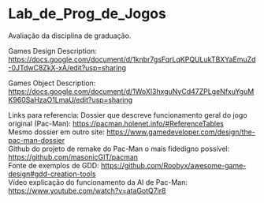 # Lab_de_Prog_de_Jogos
 Avaliação da disciplina de graduação.
 
 Games Design Description: https://docs.google.com/document/d/1knbr7gsFqrLqKPQULukTBXYaEmuZd-0JTdwC8ZkX-xA/edit?usp=sharing
 
 Games Object Description: https://docs.google.com/document/d/1WoXl3hxguNyCd47ZPLgeNfxuYguMK960SaHzaO1LmaU/edit?usp=sharing

Links para referencia: 
Dossier que descreve funcionamento geral do jogo original (Pac-Man): https://pacman.holenet.info/#ReferenceTables  
Mesmo dossier em outro site: https://www.gamedeveloper.com/design/the-pac-man-dossier  
Github do projeto de remake do Pac-Man o mais fidedigno possível: https://github.com/masonicGIT/pacman  
Fonte de exemplos de GDD: https://github.com/Roobyx/awesome-game-design#gdd-creation-tools  
Vídeo explicação do funcionamento da AI de Pac-Man: https://www.youtube.com/watch?v=ataGotQ7ir8  
